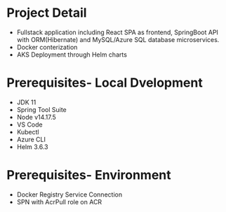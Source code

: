 
# Project Detail
- Fullstack application including React SPA as frontend, SpringBoot API with ORM(Hibernate) and MySQL/Azure SQL database microservices.
- Docker conterization
- AKS Deployment through Helm charts

# Prerequisites- Local Dvelopment
- JDK 11
- Spring Tool Suite
- Node v14.17.5
- VS Code
- Kubectl
- Azure CLI
- Helm 3.6.3

# Prerequisites- Environment 
- Docker Registry Service Connection
- SPN with AcrPull role on ACR
